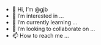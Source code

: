 - 👋 Hi, I’m @gjb
- 👀 I’m interested in ...
- 🌱 I’m currently learning ...
- 💞️ I’m looking to collaborate on ...
- 📫 How to reach me ...

<!---
Manuelsalas123/Manuelsehb is a ✨ special ✨ repository because its `README.md` (this file) appears on your GitHub profile.
You can click the Preview link to take a look at your changes.
--->
